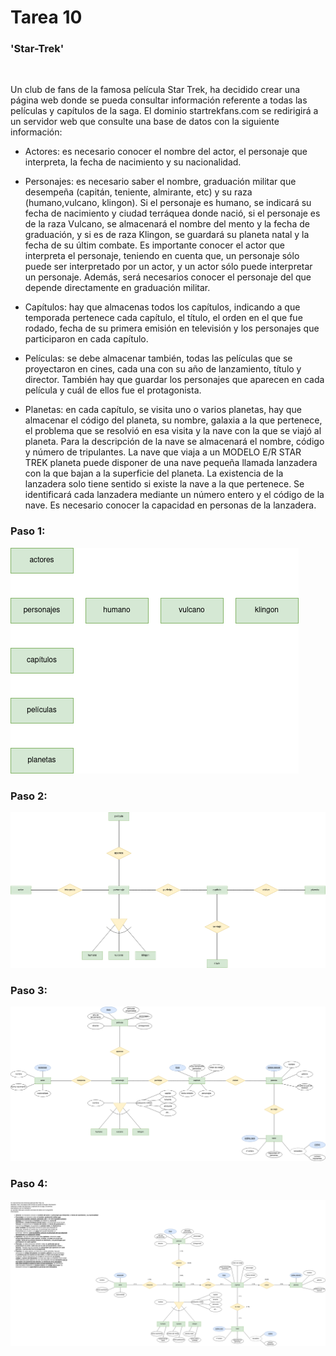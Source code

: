 # Tarea 10

### 'Star-Trek'

![<image>](https://areajugones.sport.es/wp-content/uploads/2020/07/star-trek-discovery-1080x609.jpeg.webp)

Un club de fans de la famosa película Star Trek, ha decidido crear una página web donde se pueda consultar información referente a todas las películas y capítulos de la saga. El dominio startrekfans.com se redirigirá a un servidor web que consulte una base de datos con la siguiente información:

- Actores: es necesario conocer el nombre del actor, el personaje que interpreta, la fecha de nacimiento y su nacionalidad.

- Personajes: es necesario saber el nombre, graduación militar que desempeña (capitán, teniente, almirante, etc) y su raza (humano,vulcano, klingon). Si el personaje es humano, se indicará su fecha de nacimiento y ciudad terráquea donde nació, si el personaje es de la raza Vulcano, se almacenará el nombre del mento y la fecha de graduación, y si es de raza Klingon, se guardará su planeta natal y la fecha de su últim combate. Es importante conocer el actor que interpreta el personaje, teniendo en cuenta que, un personaje sólo puede ser interpretado por un actor, y un actor sólo puede interpretar un personaje. Además, será necesarios conocer el personaje del que depende directamente en graduación militar.

- Capítulos: hay que almacenas todos los capítulos, indicando a que temporada pertenece cada capítulo, el título, el orden en el que fue rodado, fecha de su primera emisión en televisión y los personajes que participaron en cada capítulo.

- Películas: se debe almacenar también, todas las películas que se proyectaron en cines, cada una con su año de lanzamiento, título y director. También hay que guardar los personajes que aparecen en cada película y cuál de ellos fue el protagonista.

- Planetas: en cada capítulo, se visita uno o varios planetas, hay que almacenar el código del planeta, su nombre, galaxia a la que pertenece, el problema que se resolvió en esa visita y la nave con la que se viajó al planeta. Para la descripción de la nave se almacenará el nombre, código y número de tripulantes. La nave que viaja a un MODELO E/R STAR TREK planeta puede disponer de una nave pequeña llamada lanzadera con la que bajan a la superficie del planeta. La existencia de la lanzadera solo tiene sentido si existe la nave a la que pertenece. Se identificará cada lanzadera mediante un número entero y el código de la nave. Es necesario conocer la capacidad en personas de la lanzadera.

### Paso 1:

![<image>](https://github.com/JCarlosAR032/base-de-datos/blob/main/Tareas/Tema%202/Tarea%2010/img/Ejercicio10-Paso%201.drawio.png)

### Paso 2:

![<image>](https://github.com/JCarlosAR032/base-de-datos/blob/main/Tareas/Tema%202/Tarea%2010/img/Ejercicio10-Paso%202.drawio.png)

### Paso 3:

![<image>](https://github.com/JCarlosAR032/base-de-datos/blob/main/Tareas/Tema%202/Tarea%2010/img/Ejercicio10-Paso%203.drawio.png)

### Paso 4:

![<image>](https://github.com/JCarlosAR032/base-de-datos/blob/main/Tareas/Tema%202/Tarea%2010/img/Ejercicio10-Paso%204.drawio.png)
